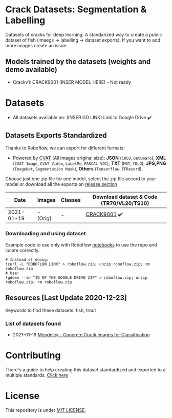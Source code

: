 # Crack Datasets: Segmentation & Labelling

Datasets of cracks for deep learning. A standarized way to create a public dataset of fish (imaegs -> labelling -> dataset exports). If you want to add more images create an issue.

## Models trained by the datasets (weights and demo available)


- Crackv1: CRACK9001 (INSER MODEL HERE) - Not ready

# Datasets 

- All datasets available on: (INSER GD LINK) Link to Google Drive ✔️

## Datasets Exports Standardized

Thanks to Roboflow, we can export for different formats: 

- Powered by [CVAT](https://cvat.org/) (All images original size): **JSON** (`COCO`, `Datumaro`), **XML** (`CVAT Image`, `CVAT Video`, `LabelMe`, `PASCAL VOC`), **TXT** (`MOT`, `YOLO`), **JPG,PNG** (`ImageNet`, `Segmentation Mask`), **Others** (`Tensorflow TFRecord`).

Choose just one zip file for one model, select the zip file accord to your model or download all the exports on [release section](https://github.com/DZPeru/fish-datasets/releases)

| Date       | Images      | Classes | Download dataset & Code (TR70/VL20/TS10) |
| ---------- | ----------- | ------- | ---------------------------------------- |
| 2021-01-19 | - (Orig)    | -       | [CRACK9001](#) ✔️                         |


### Downloading and using dataset

Example code to use only with Roboflow [notebooks](https://models.roboflow.com/object-detection) to use the repo and locate correctly.

```
# Instead of doing:
!curl -L "ROBOFLOW LINK" > roboflow.zip; unzip roboflow.zip; rm roboflow.zip
# Use:
!gdown --id "ID OF THE GOOGLE DRIVE ZIP" > roboflow.zip; unzip roboflow.zip; rm roboflow.zip
```

## Resources [Last Update 2020-12-23]

Keywords to find these datasets: fish, trout

### List of datasets found

- 2021-01-19 [Mendeley - Concrete Crack Images for Classification](https://data.mendeley.com/datasets/5y9wdsg2zt/1)

# Contributing

There's a guide to help creating this dataset standardized and exported to a multiple standards. [Click here](./CONTRIBUTING.md)

# License

This repository is under [MIT LICENSE](./LICENSE.md).
